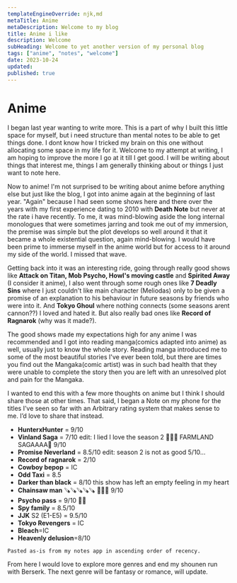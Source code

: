 ```yaml
---
templateEngineOverride: njk,md
metaTitle: Anime
metaDescription: Welcome to my blog
title: Anime i like
description: Welcome
subHeading: Welcome to yet another version of my personal blog
tags: ["anime", "notes", "welcome"]
date: 2023-10-24
updated:
published: true
---
```


<div class="col-start-3 col-end-9">

# Anime

I began last year wanting to write more. This is a part of why I built this little space for myself, but i need structure than mental notes to be able to get things done. I dont know how I tricked my brain on this one without allocating some space in my life for it. Welcome to my attempt at writing, I am hoping to improve the more I go at it till I get good. I will be writing about things that interest me, things I am generally thinking about or things I just want to note here.

Now to anime! I'm not surprised to be writing about anime before anything else but just like the blog, I got into anime again at the beginning of last year. "Again" because I had seen some shows here and there over the years with my first experience dating to 2010 with **Death Note** but never at the rate i have recently. To me, it was mind-blowing aside the long internal monologues that were sometimes jarring and took me out of my immersion, the premise was simple but the plot develops so well around it that it became a whole existential question, again mind-blowing. I would have been prime to immerse myself in the anime world but for access to it around my side of the world. I missed that wave.

Getting back into it was an interesting ride, going through really good shows like **Attack on Titan, Mob Psycho, Howl's moving castle** and **Spirited Away** (I consider it anime), I also went through some rough ones like **7 Deadly Sins** where I just couldn't like main character (Meliodas) only to be given a promise of an explanation to his behaviour in future seasons by friends who were into it. And **Tokyo Ghoul** where nothing connects (some seasons arent cannon??) I loved and hated it. But also really bad ones like **Record of Ragnarok** (why was it made?).

The good shows made my expectations high for any anime I was recommended and I got into reading manga(comics adapted into anime) as well, usually just to know the whole story. Reading manga introduced me to some of the most beautiful stories I've ever been told, but there are times you find out the Mangaka(comic artist) was in such bad health that they were unable to complete the story then you are left with an unresolved plot and pain for the Mangaka.


I wanted to end this with a few more thoughts on anime but I think I should share those at other times. That said, I began a Note on my phone for the titles I’ve seen so far with an Arbitrary rating system that makes sense to me. I’d love to share that instead.


- **HunterxHunter** = 9/10
- **Vinland Saga** = 7/10 edit: I lied I love the season 2 🤣🤣🤣 FARMLAND SAGAAAA🥳 9/10
- **Promise Neverland** = 8.5/10 edit: season 2 is not as good 5/10…
- **Record of ragnarok** = 2/10
- **Cowboy bepop** = IC
- **Odd Taxi** = 8.5
- **Darker than black** = 8/10 this show has left an empty feeling in my heart
- **Chainsaw man** 🪚🪚🪚🪚🪚 😮‍💨🔥 9/10
- **Psycho pass** = 9/10 🤍🖤
- **Spy family** = 8.5/10
- **JJK** S2 (E1-E5) = 9.5/10
- **Tokyo Revengers** = IC
- **Bleach**=IC
- **Heavenly delusion**=8/10


`Pasted as-is from my notes app in ascending order of recency.`

From here I would love to explore more genres and end my shounen run with Berserk. The next genre will be fantasy or romance, will update. 
